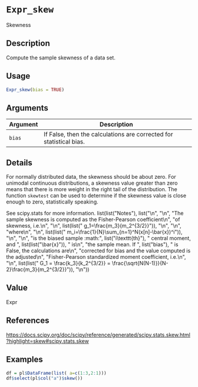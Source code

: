 # `Expr_skew`

Skewness


## Description

Compute the sample skewness of a data set.


## Usage

```r
Expr_skew(bias = TRUE)
```


## Arguments

Argument      |Description
------------- |----------------
`bias`     |     If False, then the calculations are corrected for statistical bias.


## Details

For normally distributed data, the skewness should be about zero. For
 unimodal continuous distributions, a skewness value greater than zero means
 that there is more weight in the right tail of the distribution. The
 function `skewtest` can be used to determine if the skewness value
 is close enough to zero, statistically speaking.
 
 See scipy.stats for more information.
 list(list("Notes"), list("\n", "\n", "The sample skewness is computed as the Fisher-Pearson coefficient\n", "of skewness, i.e.\n", "\n", list(list(" g_1=\\frac{m_3}{m_2^{3/2}}")), "\n", "\n", "where\n", "\n", list(list(" m_i=\\frac{1}{N}\\sum_{n=1}^N(x[n]-\\bar{x})^i")), "\n", "\n", "is the biased sample :math:", list("i\\texttt{th}"), " central moment, and ", list(list("\\bar{x}")), " is\n", "the sample mean.  If ", list("bias"), " is False, the calculations are\n", "corrected for bias and the value computed is the adjusted\n", 
    "Fisher-Pearson standardized moment coefficient, i.e.\n", "\n", list(list(" G_1 = \\frac{k_3}{k_2^{3/2}} = \\frac{\\sqrt{N(N-1)}}{N-2}\\frac{m_3}{m_2^{3/2}}")), "\n"))


## Value

Expr


## References

https://docs.scipy.org/doc/scipy/reference/generated/scipy.stats.skew.html?highlight=skew#scipy.stats.skew


## Examples

```r
df = pl$DataFrame(list( a=c(1:3,2:1)))
df$select(pl$col("a")$skew())
```


